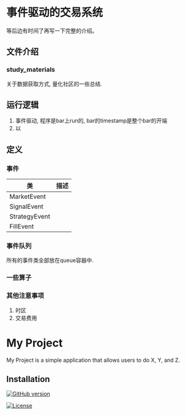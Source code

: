 # 事件驱动的交易系统

等后边有时间了再写一下完整的介绍。

## 文件介绍

### study_materials

关于数据获取方式, 量化社区的一些总结.


## 运行逻辑

1. 事件驱动, 程序是bar上run的, bar的timestamp是整个bar的开端
2. 以


## 定义



### 事件

| 类 | 描述 |
| --- | --- |
| MarketEvent| |
| SignalEvent| |
| StrategyEvent| |
| FillEvent| |

### 事件队列

所有的事件类全部放在queue容器中.

### 一些算子

### 其他注意事项

1. 时区
2. 交易费用

# My Project

My Project is a simple application that allows users to do X, Y, and Z.

## Installation

[![GitHub version](https://badge.fury.io/gh/user%2Frepo.svg)](https://github.com/nymath/TradingSystems_0_1_0)

[![License](https://img.shields.io/badge/License-MIT-yellow.svg)](https://opensource.org/licenses/MIT)


